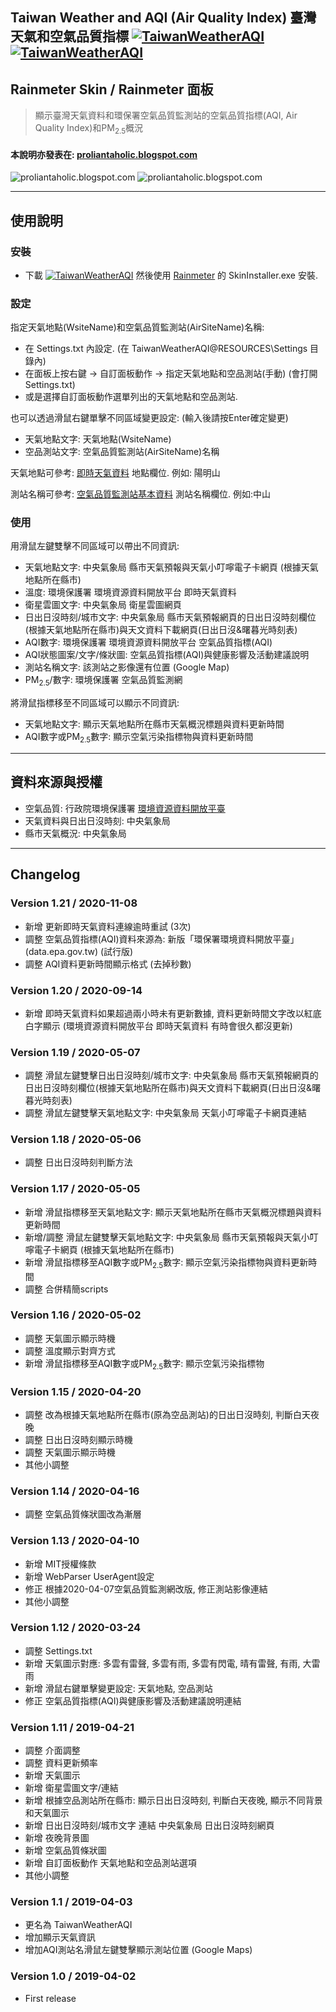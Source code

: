 ## Taiwan Weather and AQI (Air Quality Index) 臺灣天氣和空氣品質指標 [![TaiwanWeatherAQI](https://img.shields.io/github/v/release/Proliantaholic/TaiwanWeatherAQI?include_prereleases&style=social)](https://github.com/Proliantaholic/TaiwanWeatherAQI/releases/download/v1.21/TaiwanWeatherAQI_1.21.rmskin) [![TaiwanWeatherAQI](https://img.shields.io/github/license/Proliantaholic/TaiwanWeatherAQI?color=blue)](https://raw.githubusercontent.com/Proliantaholic/TaiwanWeatherAQI/master/LICENSE)
## Rainmeter Skin / Rainmeter 面板
> 顯示臺灣天氣資料和環保署空氣品質監測站的空氣品質指標(AQI, Air Quality Index)和PM<sub>2.5</sub>概況

#### 本說明亦發表在: [proliantaholic.blogspot.com](https://proliantaholic.blogspot.com/2019/04/TaiwanWeatherAQI.html)

![proliantaholic.blogspot.com](https://tinyurl.com/y9nkasq9)
![proliantaholic.blogspot.com](https://tinyurl.com/y83zszun)

----
## 使用說明

### 安裝
* 下載 [![TaiwanWeatherAQI](https://img.shields.io/github/v/release/Proliantaholic/TaiwanWeatherAQI?label=TaiwanWeatherAQI.rmskin&logoColor=brightgreen&style=social)](https://github.com/Proliantaholic/TaiwanWeatherAQI/releases/download/v1.21/TaiwanWeatherAQI_1.21.rmskin) 然後使用 [Rainmeter](https://www.rainmeter.net) 的 SkinInstaller.exe 安裝.

### 設定
指定天氣地點(WsiteName)和空氣品質監測站(AirSiteName)名稱:
* 在 Settings.txt 內設定. (在 TaiwanWeatherAQI\@RESOURCES\Settings 目錄內)
* 在面板上按右鍵 -> 自訂面板動作 -> 指定天氣地點和空品測站(手動) (會打開 Settings.txt)
* 或是選擇自訂面板動作選單列出的天氣地點和空品測站.

也可以透過滑鼠右鍵單擊不同區域變更設定: (輸入後請按Enter確定變更)
* 天氣地點文字: 天氣地點(WsiteName)
* 空品測站文字: 空氣品質監測站(AirSiteName)名稱

天氣地點可參考: [即時天氣資料](https://opendata.epa.gov.tw/Data/Contents/ATM00698/) 地點欄位. 例如: 陽明山

測站名稱可參考: [空氣品質監測站基本資料](https://opendata.epa.gov.tw/Data/Contents/AQXSite/) 測站名稱欄位. 例如:中山

### 使用
用滑鼠左鍵雙擊不同區域可以帶出不同資訊:
* 天氣地點文字: 中央氣象局 縣市天氣預報與天氣小叮嚀電子卡網頁 (根據天氣地點所在縣市)
* 溫度: 環境保護署 環境資源資料開放平台 即時天氣資料
* 衛星雲圖文字: 中央氣象局 衛星雲圖網頁
* 日出日沒時刻/城市文字: 中央氣象局 縣市天氣預報網頁的日出日沒時刻欄位(根據天氣地點所在縣市)與天文資料下載網頁(日出日沒&曙暮光時刻表)
* AQI數字: 環境保護署 環境資源資料開放平台 空氣品質指標(AQI)
* AQI狀態圖案/文字/條狀圖: 空氣品質指標(AQI)與健康影響及活動建議說明
* 測站名稱文字: 該測站之影像還有位置 (Google Map)
* PM<sub>2.5</sub>/數字: 環境保護署 空氣品質監測網

將滑鼠指標移至不同區域可以顯示不同資訊:
* 天氣地點文字: 顯示天氣地點所在縣市天氣概況標題與資料更新時間
* AQI數字或PM<sub>2.5</sub>數字: 顯示空氣污染指標物與資料更新時間

----
## 資料來源與授權
* 空氣品質: 行政院環境保護署 [環境資源資料開放平臺](https://data.gov.tw/license)
* 天氣資料與日出日沒時刻: 中央氣象局
* 縣市天氣概況: 中央氣象局

----
## Changelog
### Version 1.21 / 2020-11-08
* 新增 更新即時天氣資料連線逾時重試 (3次)
* 調整 空氣品質指標(AQI)資料來源為: 新版「環保署環境資料開放平臺」(data.epa.gov.tw) (試行版)
* 調整 AQI資料更新時間顯示格式 (去掉秒數)

### Version 1.20 / 2020-09-14
* 新增 即時天氣資料如果超過兩小時未有更新數據, 資料更新時間文字改以紅底白字顯示 (環境資源資料開放平台 即時天氣資料 有時會很久都沒更新)

### Version 1.19 / 2020-05-07
* 調整 滑鼠左鍵雙擊日出日沒時刻/城市文字: 中央氣象局 縣市天氣預報網頁的日出日沒時刻欄位(根據天氣地點所在縣市)與天文資料下載網頁(日出日沒&曙暮光時刻表)
* 調整 滑鼠左鍵雙擊天氣地點文字: 中央氣象局 天氣小叮嚀電子卡網頁連結

### Version 1.18 / 2020-05-06
* 調整 日出日沒時刻判斷方法

### Version 1.17 / 2020-05-05
* 新增 滑鼠指標移至天氣地點文字: 顯示天氣地點所在縣市天氣概況標題與資料更新時間
* 新增/調整 滑鼠左鍵雙擊天氣地點文字: 中央氣象局 縣市天氣預報與天氣小叮嚀電子卡網頁 (根據天氣地點所在縣市)
* 新增 滑鼠指標移至AQI數字或PM<sub>2.5</sub>數字: 顯示空氣污染指標物與資料更新時間
* 調整 合併精簡scripts

### Version 1.16 / 2020-05-02
* 調整 天氣圖示顯示時機
* 調整 溫度顯示對齊方式
* 新增 滑鼠指標移至AQI數字或PM<sub>2.5</sub>數字: 顯示空氣污染指標物

### Version 1.15 / 2020-04-20
* 調整 改為根據天氣地點所在縣市(原為空品測站)的日出日沒時刻, 判斷白天夜晚
* 調整 日出日沒時刻顯示時機
* 調整 天氣圖示顯示時機
* 其他小調整

### Version 1.14 / 2020-04-16
* 調整 空氣品質條狀圖改為漸層

### Version 1.13 / 2020-04-10
* 新增 MIT授權條款
* 新增 WebParser UserAgent設定
* 修正 根據2020-04-07空氣品質監測網改版, 修正測站影像連結
* 其他小調整

### Version 1.12 / 2020-03-24
* 調整 Settings.txt
* 新增 天氣圖示對應: 多雲有雷聲, 多雲有雨, 多雲有閃電, 晴有雷聲, 有雨, 大雷雨
* 新增 滑鼠右鍵單擊變更設定: 天氣地點, 空品測站
* 修正 空氣品質指標(AQI)與健康影響及活動建議說明連結

### Version 1.11 / 2019-04-21
* 調整 介面調整
* 調整 資料更新頻率
* 新增 天氣圖示
* 新增 衛星雲圖文字/連結
* 新增 根據空品測站所在縣市: 顯示日出日沒時刻, 判斷白天夜晚, 顯示不同背景和天氣圖示
* 新增 日出日沒時刻/城市文字 連結 中央氣象局 日出日沒時刻網頁
* 新增 夜晚背景圖
* 新增 空氣品質條狀圖
* 新增 自訂面板動作 天氣地點和空品測站選項
* 其他小調整

### Version 1.1 / 2019-04-03
* 更名為 TaiwanWeatherAQI
* 增加顯示天氣資訊
* 增加AQI測站名滑鼠左鍵雙擊顯示測站位置 (Google Maps)

### Version 1.0 / 2019-04-02
* First release